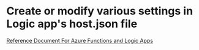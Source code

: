 # Create or modify various settings in Logic app's host.json file

[Reference Document For Azure Functions and Logic Apps](https://docs.microsoft.com/en-us/azure/azure-functions/functions-host-json/)
